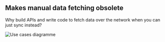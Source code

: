 ## Makes manual <span class="no-wrap">data fetching obsolete</span>

Why build APIs and write code to fetch data over the network when you
can just sync instead?

<p class="home-use-cases-diagramme">
  <img srcset="/img/about/use-cases.sm.png 1098w, /img/about/use-cases.png 1484w"
      sizes="(max-width: 767px) 600px, 1484px"
      src="/img/about/use-cases.png"
      alt="Use cases diagramme"
  />
</p>
